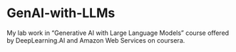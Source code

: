 # GenAI-with-LLMs
My lab work in “Generative AI with Large Language Models” course offered by DeepLearning.AI and Amazon Web Services on coursera. 
